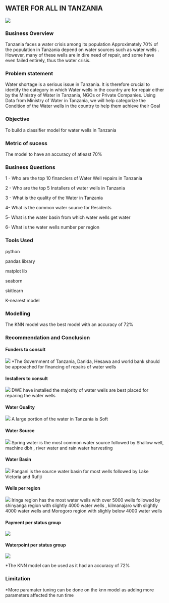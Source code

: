 ## WATER FOR ALL IN TANZANIA
<img src="/Images/Cover photo.png"/>



### Business Overview
Tanzania faces a water crisis among its population
Approximately 70% of the population in Tanzania depend on water sources such as water wells .
However, many of these wells are in dire need of repair, and some have even failed entirely, thus the water crisis.


### Problem statement
Water shortage is a serious issue in Tanzania. It is therefore crucial to identify the category in which Water wells in the country are for repair either by the Ministry of Water in Tanzania, NGOs or Private Companies. Using Data from Ministry of Water in Tanzania, we will help categorize the Condition of the Water wells in the country to help them achieve their Goal


### Objective
To build a classifier model for water wells in Tanzania

### Metric of sucess
The model to have an accuracy of atleast 70%


### Business Questions
1 - Who are the top 10 financiers of Water Well repairs in Tanzania

2 - Who are the top 5 Installers of water wells in Tanzania

3 - What is the quality of the Water in Tanzania

4- What is the common water source for Residents

5- What is the water basin from which water wells get water

6- What is the water wells number per region


### Tools Used
python

pandas library

matplot lib

seaborn

skitlearn

K-nearest model


### Modelling
The KNN model was the best model with an accuracy of 72%

### Recommendation and Conclusion
#### Funders to consult
<img src="/Images/Funders.png"/>
*The Government of Tanzania, Danida, Hesawa and world bank should be approached for financing of repairs of water wells

#### Installers to consult
<img src="/Images/Installers.png"/>
DWE have installed the majority of water wells are best placed for reparing the water wells

#### Water Quality
<img src="/Images/Water quality.png"/>
A large portion of the water in Tanzania is Soft


#### Water Source
<img src="/Images/Water Source.png"/>
Spring water is the most common water source followed by Shallow well, machine dbh , river water and rain water harvesting


#### Water Basin
<img src="/Images/Water Basin.png"/>
Pangani is the source water basin for most wells followed by Lake Victoria and Rufiji 


#### Wells per region
<img src="Images/Wells per region.png"/>
Iringa region has the most water wells with over 5000 wells followed by shinyanga region with slightly 4000 water wells , kilmanajaro with slightly 4000 water wells and Morogoro region with slighly below 4000 water wells

#### Payment per status group
<img src="Images/Payment and status group.png"/>


#### Waterpoint per status group
<img src="Images/Waterpoint per status group.png"/>

*The KNN model can be used as it had an accuracy of 72%

### Limitation

*More paramater tuning can be done on the knn model as adding more parameters affected the run time

